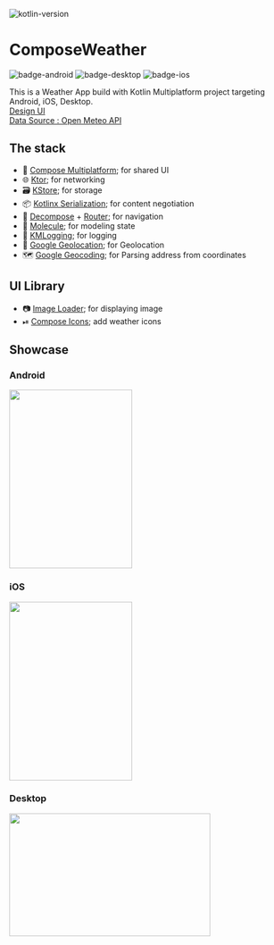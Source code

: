 ![kotlin-version](https://img.shields.io/badge/kotlin-2.0.10-blue?logo=kotlin)

# ComposeWeather

![badge-android](http://img.shields.io/badge/platform-android-6EDB8D.svg?style=flat)
![badge-desktop](http://img.shields.io/badge/platform-desktop-4D76CD.svg?style=flat)
![badge-ios](http://img.shields.io/badge/platform-ios-EAEAEA.svg?style=flat)

This is a Weather App build with Kotlin Multiplatform project targeting Android, iOS, Desktop.
</br>[Design UI](https://www.figma.com/file/WcIDvSIYffe9CPHu0d6HE8/Weather-App-UI-Design-(Community)?type=design&node-id=2-811&mode=design&t=PP1EohUkLxOm39Tp-0)
</br>[Data Source : Open Meteo API](https://open-meteo.com/en/docs)

## The stack
- 🧩 [Compose Multiplatform](https://github.com/JetBrains/compose-multiplatform); for shared UI
- 🌐 [Ktor](https://github.com/ktorio/ktor); for networking
- 🗃️ [KStore](https://github.com/xxfast/KStore); for storage
- 📦 [Kotlinx Serialization](https://github.com/Kotlin/kotlinx.serialization); for content negotiation
- 🚏 [Decompose](https://github.com/arkivanov/Decompose) + [Router](https://github.com/xxfast/Decompose-Router); for navigation
- 🧪 [Molecule](https://github.com/cashapp/molecule); for modeling state
- 🔖 [KMLogging](https://github.com/LighthouseGames/KmLogging); for logging
- 📍 [Google Geolocation](https://developers.google.com/maps/documentation/geolocation/overview); for Geolocation
- 🗺️ [Google Geocoding](https://developers.google.com/maps/documentation/geocoding/overview); for Parsing address from coordinates

## UI Library
- 📷 [Image Loader](https://github.com/qdsfdhvh/compose-imageloader); for displaying image
- ⏯ [Compose Icons](https://github.com/DevSrSouza/compose-icons); add weather icons

## Showcase

### Android
<img src="https://github.com/andrea-liu87/compose-weather/blob/master/docs/android.gif" width="220" height="320">

### iOS
<img src="https://github.com/andrea-liu87/compose-weather/blob/master/docs/ios.gif" width="220" height="320">

### Desktop
<img src="https://github.com/andrea-liu87/compose-weather/blob/master/docs/desktop.gif" width="360" height="220">
